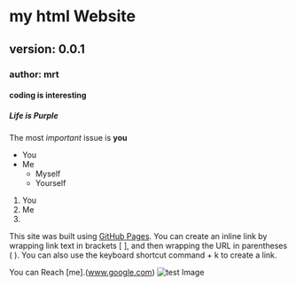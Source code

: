 # my html Website
## version: 0.0.1
### author: mrt

#### coding is interesting
##### Life is Purple
The most *important* issue is **you**
* You
* Me
  * Myself
  * Yourself
1. You
1. Me
  1.
 
This site was built using [GitHub Pages](https://pages.github.com/).
You can create an inline link by wrapping link text in brackets [ ], and then wrapping the URL in parentheses ( ). You can also use the keyboard shortcut command + k to create a link.

You can Reach [me].(www.google.com)
![test Image](https://images.unsplash.com/photo-1546841937-13f807ff363b?ixlib=rb-1.2.1&ixid=eyJhcHBfaWQiOjEyMDd9&auto=format&fit=crop&w=1050&q=80)

